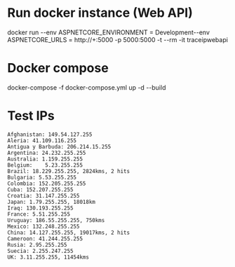 # Run docker instance (Web API)
docker run --env ASPNETCORE_ENVIRONMENT = Development--env ASPNETCORE_URLS = http://+:5000 -p 5000:5000 -t --rm -it  traceipwebapi

# Docker compose
docker-compose -f docker-compose.yml up -d --build

# Test IPs
```
Afghanistan: 149.54.127.255
Aleria: 41.109.116.255
Antigua y Barbuda: 206.214.15.255
Argentina: 24.232.255.255
Australia: 1.159.255.255
Belgium: 	5.23.255.255
Brazil: 18.229.255.255, 2824kms, 2 hits
Bulgaria: 5.53.255.255
Colombia: 152.205.255.255
Cuba: 152.207.255.255
Croatia: 31.147.255.255
Japan: 1.79.255.255, 18018km
Iraq: 130.193.255.255
France: 5.51.255.255
Uruguay: 186.55.255.255, 750kms
Mexico: 132.248.255.255
China: 14.127.255.255, 19017kms, 2 hits
Cameroon: 41.244.255.255
Rusia: 2.95.255.255
Suecia: 2.255.247.255
UK: 3.11.255.255, 11454kms
